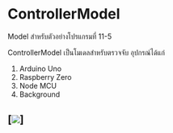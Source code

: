 



# ControllerModel
Model สำหรับตัวอย่างโปรแกรมที่ 11-5




ControllerModel เป็นโมเดลสำหรับตรวจจับ อุปกรณ์ได้แก่
1) Arduino Uno
2) Raspberry Zero
3) Node MCU
4) Background


## [![ ](https://firebasestorage.googleapis.com/v0/b/image-ytr.appspot.com/o/20201021201919!Google_Drive_icon_(2020).svg?alt=media&token=65d1b968-9a6e-474c-816c-1fbb237490eb)]

